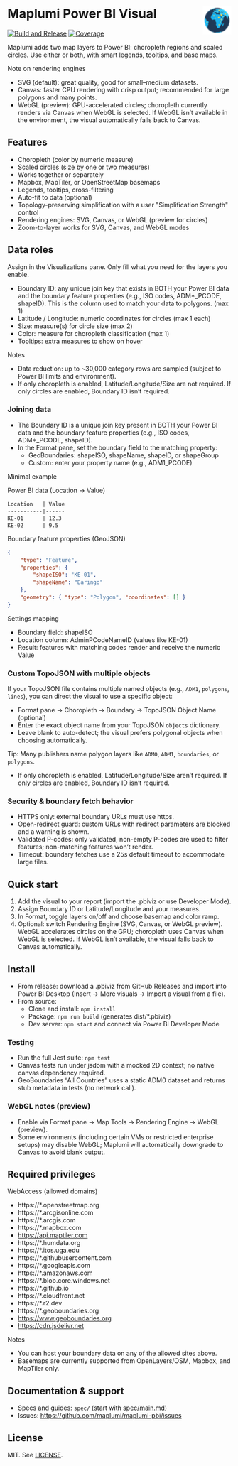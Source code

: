 # Maplumi Power BI Visual <img src="assets/icon.png" alt="Maplumi Visual Icon" width="64" height="64" align="right">

[![Build and Release](https://github.com/maplumi/maplumi-pbi/actions/workflows/build.yml/badge.svg?branch=main)](https://github.com/maplumi/maplumi-pbi/actions/workflows/build.yml) [![Coverage](https://img.shields.io/endpoint?url=https://gist.githubusercontent.com/ayiemba/2e6451b2d946f0f58920cc89b1b5ef8b/raw/coverage.json)](https://gist.github.com/ayiemba/2e6451b2d946f0f58920cc89b1b5ef8b)

<!-- Dynamic coverage badge uses shields endpoint with a Gist JSON:
https://img.shields.io/endpoint?url=https://gist.githubusercontent.com/ayiemba/2e6451b2d946f0f58920cc89b1b5ef8b/raw/coverage.json
Configured via workflow .github/workflows/coverage-badge.yml and repo secrets COVERAGE_GIST_ID + COVERAGE_GIST_TOKEN. -->

Maplumi adds two map layers to Power BI: choropleth regions and scaled circles. Use either or both, with smart legends, tooltips, and base maps.

Note on rendering engines
- SVG (default): great quality, good for small–medium datasets.
- Canvas: faster CPU rendering with crisp output; recommended for large polygons and many points.
- WebGL (preview): GPU-accelerated circles; choropleth currently renders via Canvas when WebGL is selected. If WebGL isn’t available in the environment, the visual automatically falls back to Canvas.

## Features
- Choropleth (color by numeric measure)
- Scaled circles (size by one or two measures)
- Works together or separately
- Mapbox, MapTiler, or OpenStreetMap basemaps
- Legends, tooltips, cross-filtering
- Auto-fit to data (optional)
 - Topology-preserving simplification with a user "Simplification Strength" control
 - Rendering engines: SVG, Canvas, or WebGL (preview for circles)
 - Zoom-to-layer works for SVG, Canvas, and WebGL modes

## Data roles
Assign in the Visualizations pane. Only fill what you need for the layers you enable.
- Boundary ID: any unique join key that exists in BOTH your Power BI data and the boundary feature properties (e.g., ISO codes, ADM*_PCODE, shapeID). This is the column used to match your data to polygons. (max 1)
- Latitude / Longitude: numeric coordinates for circles (max 1 each)
- Size: measure(s) for circle size (max 2)
- Color: measure for choropleth classification (max 1)
- Tooltips: extra measures to show on hover

Notes
- Data reduction: up to ~30,000 category rows are sampled (subject to Power BI limits and environment).
- If only choropleth is enabled, Latitude/Longitude/Size are not required. If only circles are enabled, Boundary ID isn’t required.

### Joining data

- The Boundary ID is a unique join key present in BOTH your Power BI data and the boundary feature properties (e.g., ISO codes, ADM*_PCODE, shapeID).
- In the Format pane, set the boundary field to the matching property:
	- GeoBoundaries: shapeISO, shapeName, shapeID, or shapeGroup
	- Custom: enter your property name (e.g., ADM1_PCODE)

Minimal example

Power BI data (Location → Value)
```
Location   | Value
-----------|------
KE-01      | 12.3
KE-02      | 9.5
```

Boundary feature properties (GeoJSON)
```json
{
	"type": "Feature",
	"properties": {
		"shapeISO": "KE-01",
		"shapeName": "Baringo"
	},
	"geometry": { "type": "Polygon", "coordinates": [] }
}
```

Settings mapping
- Boundary field: shapeISO
- Location column: AdminPCodeNameID (values like KE-01)
- Result: features with matching codes render and receive the numeric Value

### Custom TopoJSON with multiple objects

If your TopoJSON file contains multiple named objects (e.g., `ADM1`, `polygons`, `lines`), you can direct the visual to use a specific object:

- Format pane → Choropleth → Boundary → TopoJSON Object Name (optional)
- Enter the exact object name from your TopoJSON `objects` dictionary.
- Leave blank to auto-detect; the visual prefers polygonal objects when choosing automatically.

Tip: Many publishers name polygon layers like `ADM0`, `ADM1`, `boundaries`, or `polygons`.
- If only choropleth is enabled, Latitude/Longitude/Size aren’t required. If only circles are enabled, Boundary ID isn’t required.

### Security & boundary fetch behavior
- HTTPS only: external boundary URLs must use https.
- Open-redirect guard: custom URLs with redirect parameters are blocked and a warning is shown.
- Validated P-codes: only validated, non-empty P-codes are used to filter features; non-matching features won’t render.
- Timeout: boundary fetches use a 25s default timeout to accommodate large files.

## Quick start
1) Add the visual to your report (import the .pbiviz or use Developer Mode).
2) Assign Boundary ID or Latitude/Longitude and your measures.
3) In Format, toggle layers on/off and choose basemap and color ramp.
4) Optional: switch Rendering Engine (SVG, Canvas, or WebGL preview). WebGL accelerates circles on the GPU; choropleth uses Canvas when WebGL is selected. If WebGL isn’t available, the visual falls back to Canvas automatically.

## Install
- From release: download a .pbiviz from GitHub Releases and import into Power BI Desktop (Insert → More visuals → Import a visual from a file).
- From source:
	- Clone and install: `npm install`
	- Package: `npm run build` (generates dist/*.pbiviz)
	- Dev server: `npm start` and connect via Power BI Developer Mode

### Testing
- Run the full Jest suite: `npm test`
- Canvas tests run under jsdom with a mocked 2D context; no native canvas dependency required.
- GeoBoundaries “All Countries” uses a static ADM0 dataset and returns stub metadata in tests (no network call).

### WebGL notes (preview)
- Enable via Format pane → Map Tools → Rendering Engine → WebGL (preview).
- Some environments (including certain VMs or restricted enterprise setups) may disable WebGL; Maplumi will automatically downgrade to Canvas to avoid blank output.

## Required privileges

WebAccess (allowed domains)

- https://*.openstreetmap.org
- https://*.arcgisonline.com
- https://*.arcgis.com
- https://*.mapbox.com
- https://api.maptiler.com
- https://*.humdata.org
- https://*.itos.uga.edu
- https://*.githubusercontent.com
- https://*.googleapis.com
- https://*.amazonaws.com
- https://*.blob.core.windows.net
- https://*.github.io
- https://*.cloudfront.net
- https://*.r2.dev
- https://*.geoboundaries.org
- https://www.geoboundaries.org
- https://cdn.jsdelivr.net

Notes
- You can host your boundary data on any of the allowed sites above.
- Basemaps are currently supported from OpenLayers/OSM, Mapbox, and MapTiler only.

## Documentation & support
- Specs and guides: `spec/` (start with [spec/main.md](spec/main.md))
- Issues: https://github.com/maplumi/maplumi-pbi/issues

## License
MIT. See [LICENSE](LICENSE).
